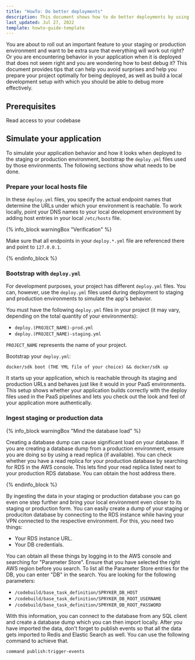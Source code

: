 ```yaml
---
title: "HowTo: Do better deployments"
description: This document shows how to do better deployments by using your local environment as a preview for how your application will behave when deployed to PaaS
last_updated: Jul 27, 2022
template: howto-guide-template
---
```


You are about to roll out an important feature to your staging or production environment and want to be extra sure that everything will work out right? Or you are encountering behavior in your application when it is deployed that does not seem right and you are wondering how to best debug it? This document provides tips that can help you avoid surprises and help you prepare your project optimally for being deployed, as well as build a local development setup with which you should be able to debug more effectively.

## Prerequisites

Read access to your codebase

## Simulate your application

To simulate your application behavior and how it looks when deployed to the staging or production environment, bootstrap the `deploy.yml` files used by those environments. The following sections show what needs to be done.

### Prepare your local hosts file

In these `deploy.yml` files, you specify the actual endpoint names that determine the URLs under which your environment is reachable. To work locally, point your DNS names to your local development environment by adding host entries in your local `/etc/hosts` file. 

{% info_block warningBox "Verification" %}

Make sure that all endpoints in your `deploy.*.yml` file are referenced there and point to `127.0.0.1`.

{% endinfo_block %}



### Bootstrap with `deploy.yml`

For development purposes, your project has different `deploy.yml` files. You can, however, use the `deploy.yml` files used during deployment to staging and production environments to simulate the app's behavior.

You must have the following `deploy.yml` files in your project (it may vary, depending on the total quantity of your environments):
- `deploy.(PROJECT_NAME)-prod.yml`
- `deploy.(PROJECT_NAME)-staging.yml`

`PROJECT_NAME` represents the name of your project.

Bootstrap your `deploy.yml`:

```
docker/sdk boot (THE YML file of your choice) && docker/sdk up
```

It starts up your application, which is reachable through its staging and production URLs and behaves just like it would in your PaaS environments. This setup shows whether your application builds correctly with the deploy files used in the PaaS pipelines and lets you check out the look and feel of your application more authentically.

### Ingest staging or production data

{% info_block warningBox "Mind the database load" %}

Creating a database dump can cause significant load on your database. If you are creating a database dump from a production environment, ensure you are doing so by using a read replica (if available). You can check whether you have a read replica for your production database by searching for RDS in the AWS console. This lets find your read replica listed next to your production RDS database. You can obtain the host address there.

{% endinfo_block %}
 
By ingesting the data in your staging or production database you can go even one step further and bring your local environment even closer to its staging or production form. 
You can easily create a dump of your staging or produciton database by connecting to the RDS instance while having your VPN connected to the respective environment.
For this, you need two things:
* Your RDS instance URL.
* Your DB credentials.

You can obtain all these things by logging in to the AWS console and searching for "Parameter Store". Ensure that you have selected the right AWS region before you search.  To list all the Parameter Store entries for the DB, you can enter "DB" in the search. You are looking for the following parameters:
- `/codebuild/base_task_definition/SPRYKER_DB_HOST`
- `/codebuild/base_task_definition/SPRYKER_DB_ROOT_USERNAME`
- `/codebuild/base_task_definition/SPRYKER_DB_ROOT_PASSWORD`

With this information, you can connect to the database from any SQL client and create a database dump which you can then import locally. After you have imported the data, don't forget to publish events so that all the data gets imported to Redis and Elastic Search as well. You can use the following command to achieve that.

```
command publish:trigger-events
```




